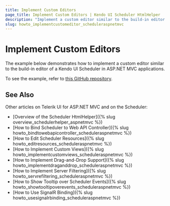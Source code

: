 ```yaml
---
title: Implement Custom Editors
page_title: Implement Custom Editors | Kendo UI Scheduler HtmlHelper
description: "Implement a custom editor similar to the build-in editor of a Kendo UI Scheduler in ASP.NET MVC applications."
slug: howto_implementcustomeditor_scheduleraspnetmvc
---
```


# Implement Custom Editors

The example below demonstrates how to implement a custom editor similar to the build-in editor of a Kendo UI Scheduler in ASP.NET MVC applications.

To see the example, refer to [this GitHub repository](https://github.com/telerik/ui-for-aspnet-mvc-examples/tree/master/scheduler/scheduler-custom-editor).

## See Also

Other articles on Telerik UI for ASP.NET MVC and on the Scheduler:

* [Overview of the Scheduler HtmlHelper]({% slug overview_schedulerhelper_aspnetmvc %})
* [How to Bind Scheduler to Web API Controller]({% slug howto_bindtowebapicontroller_scheduleraspnetmvc %})
* [How to Edit Scheduler Resources]({% slug howto_editresources_scheduleraspnetmvc %})
* [How to Implement Custom Views]({% slug howto_implementcustomviews_scheduleraspnetmvc %})
* [How to Implement Drag-and-Drop Support]({% slug howto_implementdraganddrop_scheduleraspnetmvc %})
* [How to Implement Server Filtering]({% slug howto_servrefiltering_scheduleraspnetmvc %})
* [How to Show Tooltip over Scheduler Events]({% slug howto_showtooltipoverevents_scheduleraspnetmvc %})
* [How to Use SignalR Binding]({% slug howto_usesignalrbinding_scheduleraspnetmvc %})
